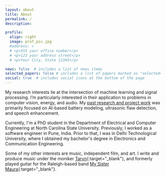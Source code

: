 ```yaml
---
layout: about
title: About
permalink: /
description:

profile:
  align: right
  image: prof_pic.jpg
  #address: >
  # <p>555 your office number</p>
  # <p>123 your address street</p>
  # <p>Your City, State 12345</p>

news: false  # includes a list of news items
selected_papers: false # includes a list of papers marked as "selected={true}"
social: true  # includes social icons at the bottom of the page
---
```


My research interests lie at the intersection of machine learning and signal processing. I’m particularly interested in their application to problems in computer vision, energy, and audio. My [past research and project work](/projects) was primarily focused on AI-based battery modeling, ultrasonic flaw detection, and speech enhancement.

Currently, I'm a PhD student in the Department of Electrical and Computer Engineering at North Carolina State University. Previously, I worked as a software engineer in Pune, India. Prior to that, I was in Delhi Technological University, where I obtained my bachelor's degree in Electronics and Communication Engineering.

Some of my other interests are music, independent film, and art. I write and produce music under the moniker [Taryn](https://tarynn.bandcamp.com/){:target="\_blank"}, and formerly played guitar for the Raleigh-based band [My Sister Maura](https://open.spotify.com/album/04X5whgXnBbsM2OeZNIztE?si=aXhYHrZTRKWiaaJDhDP-pw){:target="\_blank"}.

